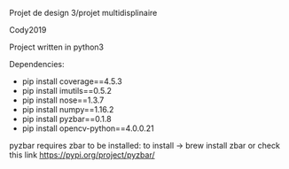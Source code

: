 Projet de design 3/projet multidisplinaire

Cody2019

Project written in python3

Dependencies:
  * pip install coverage==4.5.3
  * pip install imutils==0.5.2
  * pip install nose==1.3.7
  * pip install numpy==1.16.2
  * pip install pyzbar==0.1.8
  * pip install opencv-python==4.0.0.21


pyzbar requires zbar to be installed:
to install -> brew install zbar or check this link https://pypi.org/project/pyzbar/

